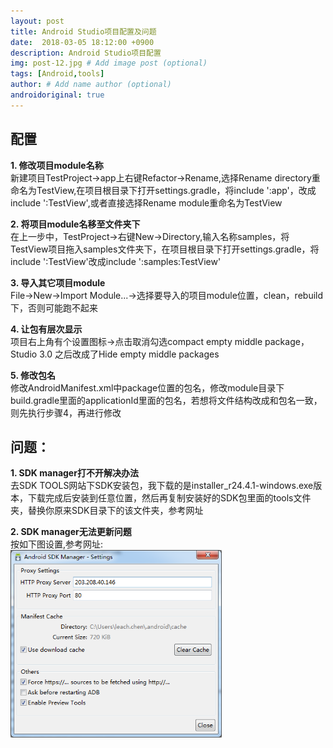 ```yaml
---
layout: post
title: Android Studio项目配置及问题
date:  2018-03-05 18:12:00 +0900  
description: Android Studio项目配置
img: post-12.jpg # Add image post (optional)
tags: [Android,tools]
author: # Add name author (optional)
androidoriginal: true
---
```

## **配置** ##

**1. 修改项目module名称**<br>
新建项目TestProject->app上右键Refactor->Rename,选择Rename directory重命名为TestView,在项目根目录下打开settings.gradle，将include ':app'，改成include ':TestView',或者直接选择Rename module重命名为TestView

**2. 将项目module名移至文件夹下**<br>
在上一步中，TestProject->右键New->Directory,输入名称samples，将TestView项目拖入samples文件夹下，在项目根目录下打开settings.gradle，将include ':TestView'改成include ':samples:TestView'

**3. 导入其它项目module**<br>
File->New->Import Module...->选择要导入的项目module位置，clean，rebuild下，否则可能跑不起来

**4. 让包有层次显示**<br>
项目右上角有个设置图标->点击取消勾选compact empty middle package，Studio 3.0 之后改成了Hide empty middle packages

**5. 修改包名**<br>
修改AndroidManifest.xml中package位置的包名，修改module目录下build.gradle里面的applicationId里面的包名，若想将文件结构改成和包名一致，则先执行步骤4，再进行修改

## **问题：** ##

**1. SDK manager打不开解决办法**<br>
去<a href="http://tools.android-studio.org/index.php/sdk" style="text-decoration: none;" target="_blank"  title="点击前往">SDK TOOLS</a>网站下SDK安装包，我下载的是installer_r24.4.1-windows.exe版本，下载完成后安装到任意位置，然后再复制安装好的SDK包里面的tools文件夹，替换你原来SDK目录下的该文件夹，<a href="http://blog.csdn.net/star714/article/details/70653201" style="text-decoration: none;" target="_blank"  title="点击前往">参考网址</a>

**2. SDK manager无法更新问题**<br>
按如下图设置,<a href="http://blog.csdn.net/lvxiangan/article/details/71425186?utm_source=itdadao&utm_medium=referral" style="text-decoration: none;" target="_blank"  title="点击前往">参考网址</a>:<br>
<img src="/assets/img/blog/androidoriginal/androidstudio/sdkupdate.jpg" height = "300px"/>


